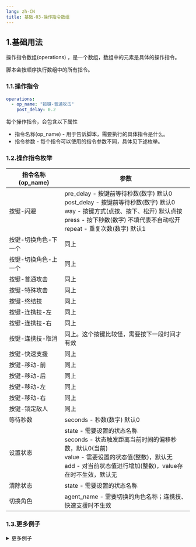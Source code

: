 ```yaml
---
lang: zh-CN
title: 基础-03-操作指令数组
---
```


## 1.基础用法

操作指令数组(operations) ，是一个数组，数组中的元素是具体的操作指令。

脚本会按顺序执行数组中的所有指令。

### 1.1.操作指令

```yaml
operations:
  - op_name: "按键-普通攻击"
    post_delay: 0.2
```

每个操作指令，会包含以下属性

- 指令名称(op_name) - 用于告诉脚本，需要执行的具体指令是什么。
- 指令参数 - 每个指令可以使用的指令参数不同，具体见下述枚举。

### 1.2.操作指令枚举

|指令名称 (op_name)|参数|
|---|---|
|按键-闪避|pre_delay - 按键前等待秒数(数字) 默认0<br> post_delay - 按键前等待秒数(数字) 默认0<br>way - 按键方式(点按、按下、松开) 默认点按<br>press - 按下秒数(数字) 不填代表不自动松开<br>repeat - 重复次数(数字) 默认1|
|按键-切换角色-下一个|同上|
|按键-切换角色-上一个|同上|
|按键-普通攻击|同上|
|按键-特殊攻击|同上|
|按键-终结技|同上|
|按键-连携技-左|同上|
|按键-连携技-右|同上|
|按键-连携技-取消|同上。这个按键比较怪，需要按下一段时间才有效|
|按键-快速支援|同上|
|按键-移动-前|同上|
|按键-移动-后|同上|
|按键-移动-左|同上|
|按键-移动-右|同上|
|按键-锁定敌人|同上|
|等待秒数|seconds - 秒数(数字) 默认0||
|设置状态|state - 需要设置的状态名称<br>seconds - 状态触发距离当前时间的偏移秒数，默认0(当前)<br>value - 需要设置的状态值(整数)，默认无<br>add - 对当前状态值进行增加(整数)，value存在时不生效，默认无|
|清除状态|state - 需要设置的状态名称|
|切换角色|agent_name - 需要切换的角色名称；连携技、快速支援时不生效|


### 1.3.更多例子

<details>
<summary> 更多例子 </summary>

#### 例子1

```yaml
operations:
  - op_name: "按键-闪避"
    post_delay: 0.2
  - op_name: "按键-普通攻击"
    post_delay: 0.2
    repeat: 5
```

1次闪避后，按键-普通攻击后等待0.2秒，重复5次。

#### 例子2

```yaml
operations:
  - op_name: "按键-移动-前"
    way: "按下"
  - op_name: "等待秒数"
    seconds: "0.2"
  - op_name: "按键-闪避"
    post_delay: 0.1
  - op_name: "按键-普通攻击"
  - op_name: "按键-移动-前"
    way: "松开"
```

往前闪A

</details>


